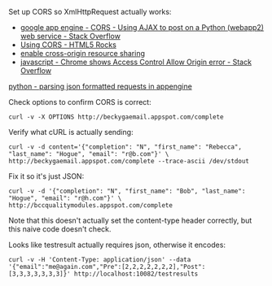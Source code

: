 

Set up CORS so XmlHttpRequest actually works:

- [google app engine - CORS - Using AJAX to post on a Python (webapp2) web service - Stack Overflow](http://stackoverflow.com/questions/18760224/cors-using-ajax-to-post-on-a-python-webapp2-web-service)
- [Using CORS - HTML5 Rocks](http://www.html5rocks.com/en/tutorials/cors/)
- [enable cross-origin resource sharing](http://enable-cors.org/server_appengine.html)
- [javascript - Chrome shows Access Control Allow Origin error - Stack Overflow](http://stackoverflow.com/questions/19001107/chrome-shows-access-control-allow-origin-error)

[python - parsing json formatted requests in appengine](http://stackoverflow.com/questions/12091028/parsing-json-formatted-requests-in-appengine)

Check options to confirm CORS is correct:

	curl -v -X OPTIONS http://beckygaemail.appspot.com/complete

Verify what cURL is actually sending:

	curl -v -d content='{"completion": "N", "first_name": "Rebecca", "last_name": "Hogue", "email": "r@b.com"}' \
 	http://beckygaemail.appspot.com/complete --trace-ascii /dev/stdout

Fix it so it's just JSON:

	curl -v -d '{"completion": "N", "first_name": "Bob", "last_name": "Hogue", "email": "r@h.com"}' \
	http://bccqualitymodules.appspot.com/complete

Note that this doesn't actually set the content-type header correctly, but this naive code doesn't check.

Looks like testresult actually requires json, otherwise it encodes:

	curl -v -H 'Content-Type: application/json' --data '{"email":"me@again.com","Pre":[2,2,2,2,2,2,2],"Post":[3,3,3,3,3,3,3]}' http://localhost:10082/testresults